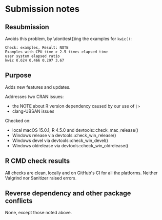 # Submission notes

## Resubmission

Avoids this problem, by \donttest{}ing the examples for `kwic()`:

```
Check: examples, Result: NOTE
Examples with CPU time > 2.5 times elapsed time
user system elapsed ratio
kwic 0.624 0.466 0.297 3.67
```

## Purpose 

Adds new features and updates.

Addresses two CRAN issues:
* the NOTE about R version dependency caused by our use of `|>`
* clang-UBSAN issues

Checked on: 
* local macOS 15.0.1, R 4.5.0 and devtools::check_mac_release()
* Windows release via devtools::check_win_release()
* Windows devel via devtools::check_win_devel()
* Windows oldrelease via devtools::check_win_oldrelease()

## R CMD check results

All checks are clean, locally and on GitHub's CI for all the platforms. Neither Valgrind nor Sanitizer raised errors. 

## Reverse dependency and other package conflicts

None, except those noted above.
